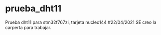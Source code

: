 # prueba_dht11
Prueba dht11 para stm32f767zi, tarjeta nucleo144
#22/04/2021 SE creo la carperta para trabajar.
